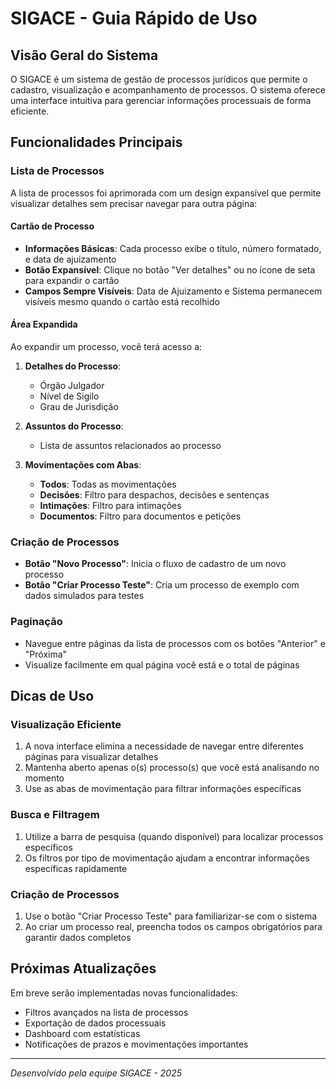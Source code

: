 # SIGACE - Guia Rápido de Uso

## Visão Geral do Sistema
O SIGACE é um sistema de gestão de processos jurídicos que permite o cadastro, visualização e acompanhamento de processos. O sistema oferece uma interface intuitiva para gerenciar informações processuais de forma eficiente.

## Funcionalidades Principais

### Lista de Processos
A lista de processos foi aprimorada com um design expansível que permite visualizar detalhes sem precisar navegar para outra página:

#### Cartão de Processo
- **Informações Básicas**: Cada processo exibe o título, número formatado, e data de ajuizamento
- **Botão Expansível**: Clique no botão "Ver detalhes" ou no ícone de seta para expandir o cartão
- **Campos Sempre Visíveis**: Data de Ajuizamento e Sistema permanecem visíveis mesmo quando o cartão está recolhido

#### Área Expandida
Ao expandir um processo, você terá acesso a:

1. **Detalhes do Processo**:
   - Órgão Julgador
   - Nível de Sigilo
   - Grau de Jurisdição

2. **Assuntos do Processo**:
   - Lista de assuntos relacionados ao processo

3. **Movimentações com Abas**:
   - **Todos**: Todas as movimentações
   - **Decisões**: Filtro para despachos, decisões e sentenças
   - **Intimações**: Filtro para intimações
   - **Documentos**: Filtro para documentos e petições

### Criação de Processos
- **Botão "Novo Processo"**: Inicia o fluxo de cadastro de um novo processo
- **Botão "Criar Processo Teste"**: Cria um processo de exemplo com dados simulados para testes

### Paginação
- Navegue entre páginas da lista de processos com os botões "Anterior" e "Próxima"
- Visualize facilmente em qual página você está e o total de páginas

## Dicas de Uso

### Visualização Eficiente
1. A nova interface elimina a necessidade de navegar entre diferentes páginas para visualizar detalhes
2. Mantenha aberto apenas o(s) processo(s) que você está analisando no momento
3. Use as abas de movimentação para filtrar informações específicas

### Busca e Filtragem
1. Utilize a barra de pesquisa (quando disponível) para localizar processos específicos
2. Os filtros por tipo de movimentação ajudam a encontrar informações específicas rapidamente

### Criação de Processos
1. Use o botão "Criar Processo Teste" para familiarizar-se com o sistema
2. Ao criar um processo real, preencha todos os campos obrigatórios para garantir dados completos

## Próximas Atualizações
Em breve serão implementadas novas funcionalidades:
- Filtros avançados na lista de processos
- Exportação de dados processuais
- Dashboard com estatísticas
- Notificações de prazos e movimentações importantes

---

*Desenvolvido pela equipe SIGACE - 2025*

